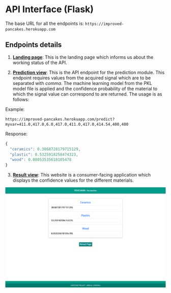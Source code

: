 # API Interface (Flask)
The base URL for all the endpoints is: `https://improved-pancakes.herokuapp.com`

## Endpoints details
1. **[Landing page](https://improved-pancakes.herokuapp.com/)**: This is the landing page which informs us about the working status of the API.

2. **[Prediction view](https://improved-pancakes.herokuapp.com/predict?myvar="Values")**: This is the API endpoint for the prediction module. This endpoint requires values from the acquired signal which are to be separated with *comma*. The machine learning model from the PKL model file is applied and the confidence probability of the material to which the signal value can correspond to are returned. The usage is as follows:

Example:
```
https://improved-pancakes.herokuapp.com/predict?myvar=411.0,417.0,6.0,417.0,411.0,417.0,414.54,400,400
```

Response:
```js
{
  "ceramics": 0.3868728179715129, 
  "plastic": 0.5325918258474323, 
  "wood": 0.08053535618105478
}
```

3. **[Result view](https://improved-pancakes.herokuapp.com/view)**: This website is a consumer-facing application which displays the confidence values for the different materials.

<p align = "center"><img src="../Pictures/Website.png"></img></p>
